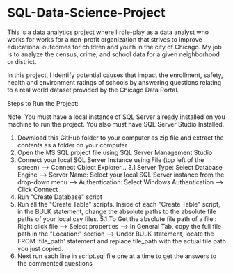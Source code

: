 # SQL-Data-Science-Project

This is a data analytics project where I role-play as a data analyst who works for works for a non-profit organization that strives to improve educational outcomes for 
children and youth in the city of Chicago. My job is to analyze the census, crime, and school data for a given neighborhood or district. 

In this project, I identify potential causes that impact the enrollment, safety, health and environment ratings of schools by answering questions relating to a 
real world dataset provided by the Chicago Data Portal. 

Steps to Run the Project:

Note: You must have a local instance of SQL Server already installed on you machine to run the project. You also must have SQL Server Studio Installed. 

1. Download this GitHub folder to your computer as zip file and extract the contents as a folder on your computer
2. Open the MS SQL project file using SQL Server Management Studio
3. Connect your local SQL Server Instance using File (top left of the screen) --> Connect Object Explorer...
  3.1 Server Type: Select Database Engine --> Server Name: Select your local SQL Server instance from the drop-down menu -->
      Authentication: Select Windows Authentication --> Click Connect
4. Run "Create Database" script
5. Run all the "Create Table" scripts. Inside of each "Create Table" script, in the BULK statement, change the absolute paths to the 
    absolute file paths of your local csv files. 
  5.1 To Get the absolute file path of a file : Right click file --> Select properties --> In General Tab, copy the full file path in the "Location:" section
      --> Under BULK statement, locate the FROM 'file_path' statement and replace file_path with the actual file path you just copied.
6. Next run each line in script.sql file one at a time to get the answers to the commented questions




  
